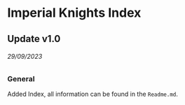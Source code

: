 # Imperial Knights Index

## Update v1.0
###### 29/09/2023
### General
Added Index, all information can be found in the `Readme.md`.